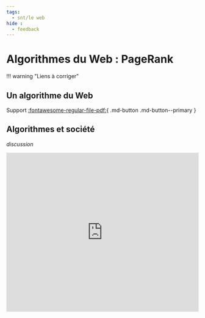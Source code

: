 ```yaml
---
tags:
  - snt/le web
hide :
  - feedback
---
```

# Algorithmes du Web : PageRank 

!!! warning "Liens à corriger"


## Un algorithme du Web 
  
Support [:fontawesome-regular-file-pdf:](https://drive.google.com/file/d/1DX3B5DPmuBAbGfSXrmdntOehH1ix4YHa/view){ .md-button .md-button--primary  }
 
## Algorithmes et société

_discussion_

<iframe  width="100%" height="416px" src="https://www.youtube.com/embed/Fj4Xx3dNU3Y?rel=0&showinfo=0" frameborder="0" allow="accelerometer; autoplay; clipboard-write; encrypted-media; gyroscope; picture-in-picture" allowfullscreen></iframe>